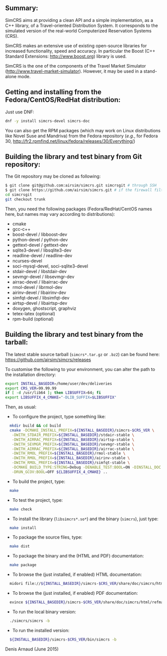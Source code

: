 
Summary:
--------
SimCRS aims at providing a clean API and a simple implementation, as
a C++ library, of a Travel-oriented Distribution System. It
corresponds to the simulated version of the real-world Computerized
Reservation Systems (CRS).

SimCRS makes an extensive use of existing open-source libraries for
increased functionality, speed and accuracy. In particular the
Boost (C++ Standard Extensions: http://www.boost.org) library is used.

SimCRS is the one of the components of the Travel Market Simulator
(http://www.travel-market-simulator). However, it may be used in a
stand-alone mode.


Getting and installing from the Fedora/CentOS/RedHat distribution:
------------------------------------------------------------------
Just use DNF:
```bash
dnf -y install simcrs-devel simcrs-doc
```

You can also get the RPM packages (which may work on Linux
distributions like Novel Suse and Mandriva) from the Fedora repository
(_e.g._, for Fedora 30, 
http://fr2.rpmfind.net/linux/fedora/releases/30/Everything/)


Building the library and test binary from Git repository:
----------------------------------------------------------------
The Git repository may be cloned as following:
```bash
$ git clone git@github.com:airsim/simcrs.git simcrsgit # through SSH
$ git clone https://github.com/airsim/simcrs.git # if the firewall filters SSH
cd simcrsgit
git checkout trunk
```

Then, you need the following packages (Fedora/RedHat/CentOS names here, 
but names may vary according to distributions):
* cmake
* gcc-c++
* boost-devel / libboost-dev
* python-devel / python-dev
* gettext-devel / gettext-dev
* sqlite3-devel / libsqlite3-dev
* readline-devel / readline-dev
* ncurses-devel
* soci-mysql-devel, soci-sqlite3-devel
* stdair-devel / libstdair-dev
* sevmgr-devel / libsevmgr-dev
* airrac-devel / libairrac-dev
* rmol-devel / librmol-dev
* airinv-devel / libairinv-dev
* simfqt-devel / libsimfqt-dev
* airtsp-devel / libairtsp-dev
* doxygen, ghostscript, graphviz
* tetex-latex (optional)
* rpm-build (optional)

Building the library and test binary from the tarball:
------------------------------------------------------
The latest stable source tarball (`simcrs*.tar.gz` or `.bz2`)
can be found here:
https://github.com/airsim/simcrs/releases

To customise the following to your environment, you can alter the path
to the installation directory:
```bash
export INSTALL_BASEDIR=/home/user/dev/deliveries
export CRS_VER=99.99.99
if [ -d /usr/lib64 ]; then LIBSUFFIX=64; fi
export LIBSUFFIX_4_CMAKE="-DLIB_SUFFIX=$LIBSUFFIX"
```

Then, as usual:
* To configure the project, type something like:
```bash
  mkdir build && cd build
  cmake -DCMAKE_INSTALL_PREFIX=${INSTALL_BASEDIR}/simcrs-$CRS_VER \
   -DWITH_STDAIR_PREFIX=${INSTALL_BASEDIR}/stdair-stable \
   -DWITH_AIRRAC_PREFIX=${INSTALL_BASEDIR}/airtsp-stable \
   -DWITH_SEVMGR_PREFIX=${INSTALL_BASEDIR}/sevmgr-stable \
   -DWITH_AIRRAC_PREFIX=${INSTALL_BASEDIR}/airrac-stable \
   -DWITH_RMOL_PREFIX=${INSTALL_BASEDIR}/rmol-stable \
   -DWITH_RMOL_PREFIX=${INSTALL_BASEDIR}/airinv-stable \
   -DWITH_RMOL_PREFIX=${INSTALL_BASEDIR}/simfqt-stable \
   -DCMAKE_BUILD_TYPE:STRING=Debug -DENABLE_TEST:BOOL=ON -DINSTALL_DOC:BOOL=ON \
   -DRUN_GCOV:BOOL=OFF ${LIBSUFFIX_4_CMAKE} ..
```
* To build the project, type:
```bash
  make
```
* To test the project, type:
```bash
  make check
```
* To install the library (`libsimcrs*.so*`) and the binary (`simcrs`), just type:
```bash
  make install
```
* To package the source files, type:
```bash
  make dist
```
* To package the binary and the (HTML and PDF) documentation:
```bash
  make package
```
* To browse the (just installed, if enabled) HTML documentation:
```bash
  midori file://${INSTALL_BASEDIR}/simcrs-$CRS_VER/share/doc/simcrs/html/index.html
```
* To browse the (just installed, if enabled) PDF documentation:
```bash
  evince ${INSTALL_BASEDIR}/simcrs-$CRS_VER/share/doc/simcrs/html/refman.pdf
```
* To run the local binary version:
```bash
  ./simcrs/simcrs -b
```
* To run the installed version:
```bash
  ${INSTALL_BASEDIR}/simcrs-$CRS_VER/bin/simcrs -b
```

Denis Arnaud (June 2015)

